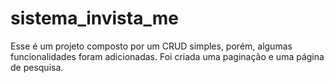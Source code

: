 # sistema_invista_me
Esse é um projeto composto por um CRUD simples, porém,  algumas funcionalidades foram adicionadas. Foi criada uma paginação e uma página de pesquisa.
